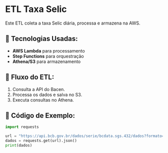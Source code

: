 # ETL Taxa Selic

Este ETL coleta a taxa Selic diária, processa e armazena na AWS.

## 🔹 Tecnologias Usadas:
- **AWS Lambda** para processamento
- **Step Functions** para orquestração
- **Athena/S3** para armazenamento

## 📌 Fluxo do ETL:
1. Consulta a API do Bacen.
2. Processa os dados e salva no S3.
3. Executa consultas no Athena.

## 📌 Código de Exemplo:
```python
import requests

url = "https://api.bcb.gov.br/dados/serie/bcdata.sgs.432/dados?formato=json"
dados = requests.get(url).json()
print(dados)
```